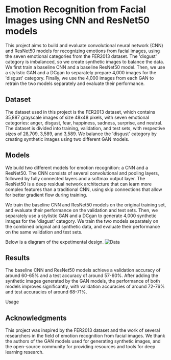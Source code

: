 # Emotion Recognition from Facial Images using CNN and ResNet50 models
This project aims to build and evaluate convolutional neural network (CNN) and ResNet50 models for recognizing emotions from facial images, using the seven emotional categories from the FER2013 dataset. The 'disgust' category is imbalanced, so we create synthetic images to balance the data. We first train a baseline CNN and a baseline ResNet50 model. Then, we use a stylistic GAN and a DCgan to separately prepare 4,000 images for the 'disgust' category. Finally, we use the 4,000 images from each GAN to retrain the two models separately and evaluate their performance.

## Dataset
The dataset used in this project is the FER2013 dataset, which contains 35,887 grayscale images of size 48x48 pixels, with seven emotional categories: anger, disgust, fear, happiness, sadness, surprise, and neutral. The dataset is divided into training, validation, and test sets, with respective sizes of 28,709, 3,589, and 3,589. We balance the 'disgust' category by creating synthetic images using two different GAN models.

## Models
We build two different models for emotion recognition: a CNN and a ResNet50. The CNN consists of several convolutional and pooling layers, followed by fully connected layers and a softmax output layer. The ResNet50 is a deep residual network architecture that can learn more complex features than a traditional CNN, using skip connections that allow for better gradient flow during training.

We train the baseline CNN and ResNet50 models on the original training set, and evaluate their performance on the validation and test sets. Then, we separately use a stylistic GAN and a DCgan to generate 4,000 synthetic images for the 'disgust' category. We train the two models separately on the combined original and synthetic data, and evaluate their performance on the same validation and test sets.


Below is a diagram of the expetimental design. 
![Data](https://user-images.githubusercontent.com/110945807/233225312-4f75e4c4-0dfe-436c-a06b-3f2454d66d71.png)



## Results
The baseline CNN and ResNet50 models achieve a validation accuracy of around 60-65% and a test accuracy of around 57-60%. After adding the synthetic images generated by the GAN models, the performance of both models improves significantly, with validation accuracies of around 72-76% and test accuracies of around 68-71%.

Usage


## Acknowledgments
This project was inspired by the FER2013 dataset and the work of several researchers in the field of emotion recognition from facial images. We thank the authors of the GAN models used for generating synthetic images, and the open-source community for providing resources and tools for deep learning research.
